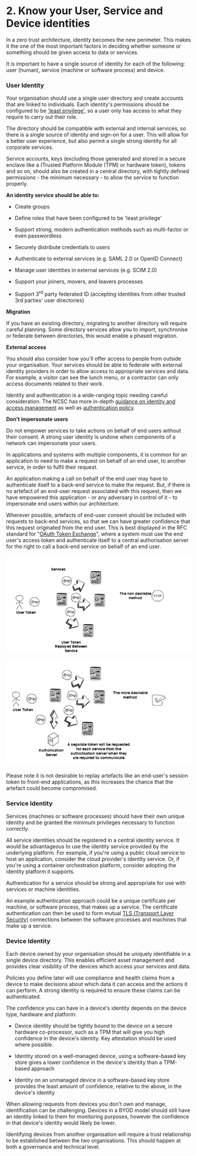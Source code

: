# 2. Know your User, Service and Device identities

In a zero trust architecture, identity becomes the new perimeter. This makes it the one of the most important factors in deciding whether someone or something should be given access to data or services.

It is important to have a single source of identity for each of the following: user (human), service (machine or software process) and device.

### User Identity 

Your organisation should use a single user directory and create accounts that are linked to individuals. Each identity's permissions should be configured to be ['least privilege'](https://www.ncsc.gov.uk/collection/10-steps-to-cyber-security/the-10-steps/managing-user-privileges), so a user only has access to what they require to carry out their role.

The directory should be compatible with external and internal services, so there is a single source of identity and sign-on for a user. This will allow for a better user experience, but also permit a single strong identity for all corporate services.

Service accounts, keys (excluding those generated and stored in a secure enclave like a (Trusted Platform Module (TPM) or hardware token), tokens and so on, should also be created in a central directory, with tightly defined permissions - the minimum necessary - to allow the service to function properly.

**An identity service should be able to:**

-   Create groups

-   Define roles that have been configured to be 'least privilege\'

-   Support strong, modern authentication methods such as multi-factor or even passwordless

-   Securely distribute credentials to users

-   Authenticate to external services (e.g. SAML 2.0 or OpenID Connect)

-   Manage user identities in external services (e.g. SCIM 2.0)

-   Support your joiners, movers, and leavers processes

-   Support 3<sup>rd</sup> party federated ID (accepting identities from other trusted 3rd parties\' user directories)

**Migration**

If you have an existing directory, migrating to another directory will require careful planning. Some directory services allow you to import, synchronise or federate between directories, this would enable a phased migration.

**External access**

You should also consider how you'll offer access to people from outside your organisation. Your services should be able to federate with external identity providers in order to allow access to appropriate services and data. For example, a visitor can see the lunch menu, or a contractor can only access documents related to their work.

Identity and authentication is a wide-ranging topic needing careful consideration. The NCSC has more in-depth [guidance on identity and access management](https://www.ncsc.gov.uk/guidance/introduction-identity-and-access-management) as well as [authentication policy](https://www.ncsc.gov.uk/collection/mobile-device-guidance/enterprise-authentication-policy).

**Don\'t impersonate users**

Do not empower services to take actions on behalf of end users without their consent. A strong user identity is undone when components of a network can impersonate your users.

In applications and systems with multiple components, it is common for an application to need to make a request on behalf of an end user, to another service, in order to fulfil their request.

An application making a call on behalf of the end user may have to authenticate itself to a back-end service to make the request. But, if there is no artefact of an end-user request associated with this request, then we have empowered this application - or any adversary in control of it - to impersonate end users within our architecture.

Wherever possible, artefacts of end-user consent should be included with requests to back-end services, so that we can have greater confidence that this request originated from the end user. This is best displayed in the RFC standard for \"[OAuth Token Exchange](https://tools.ietf.org/html/rfc8693)\", where a system must use the end user\'s access token and authenticate itself to a central authorisation server for the right to call a back-end service on behalf of an end user.

<p align="center">
  <img src="Diagrams/User_token_Service_3.png" />
</p>

<p align="center">
  <img src="Diagrams/User_token_Service_4.png" />
</p>

Please note it is not desirable to replay artefacts like an end-user\'s session token to front-end applications, as this increases the chance that the artefact could become compromised.

### Service Identity 

Services (machines or software processes) should have their own unique identity and be granted the minimum privileges necessary to function correctly.

All service identities should be registered in a central identity service. It would be advantageous to use the identity service provided by the underlying platform. For example, if you're using a public cloud service to host an application, consider the cloud provider\'s identity service. Or, if you're using a container orchestration platform, consider adopting the identity platform it supports.

Authentication for a service should be strong and appropriate for use with services or machine identities.

An example authentication approach could be a unique certificate per machine, or software process, that makes up a service. The certificate authentication can then be used to form mutual [TLS (Transport Layer Security)](https://www.ncsc.gov.uk/guidance/tls-external-facing-services) connections between the software processes and machines that make up a service.

### Device Identity 

Each device owned by your organisation should be uniquely identifiable in a single device directory. This enables efficient asset management and provides clear visibility of the devices which access your services and data.

Policies you define later will use compliance and health claims from a device to make decisions about which data it can access and the actions it can perform. A strong identity is required to ensure these claims can be authenticated.

The confidence you can have in a device's identity depends on the device type, hardware and platform:

-   Device identity should be tightly bound to the device on a secure hardware co-processor, such as a TPM that will give you high confidence in the device's identity. Key attestation should be used where possible.

-   Identity stored on a well-managed device, using a software-based key store gives a lower confidence in the device's identity than a TPM-based approach

-   Identity on an unmanaged device in a software-based key store provides the least amount of confidence, relative to the above, in the device's identity

When allowing requests from devices you don't own and manage, identification can be challenging. Devices in a BYOD model should still have an identity linked to them for monitoring purposes, however the confidence in that device's identity would likely be lower.

Identifying devices from another organisation will require a trust relationship to be established between the two organisations. This should happen at both a governance and technical level.
